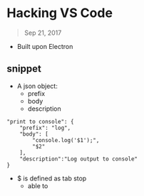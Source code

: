 # Hacking VS Code
> Sep 21, 2017

- Built upon Electron

## snippet
- A json object:
    - prefix
    - body
    - description

```
"print to console": {
    "prefix": "log",
    "body": [
        "console.log('$1');",
        "$2"
    ],
    "description":"Log output to console"
}

```

- $ is defined as tab stop
    - able to 